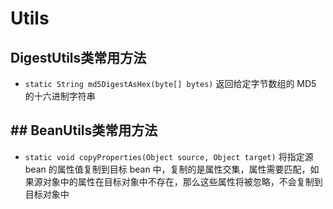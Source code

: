 
# Utils

## DigestUtils类常用方法

- `static String md5DigestAsHex(byte[] bytes)` 返回给定字节数组的 MD5 的十六进制字符串

## ## BeanUtils类常用方法

- `static void copyProperties(Object source, Object target)` 将指定源 bean 的属性值复制到目标 bean 中，复制的是属性交集，属性需要匹配，如果源对象中的属性在目标对象中不存在，那么这些属性将被忽略，不会复制到目标对象中

